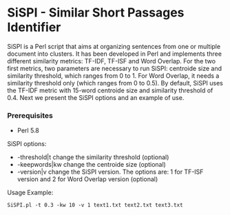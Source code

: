 # SiSPI - Similar Short Passages Identifier

SiSPI is a Perl script that aims at organizing sentences from one or multiple document into clusters. It has been developed in Perl and implements three different similarity metrics: TF-IDF, TF-ISF and Word Overlap. For the two first metrics, two parameters are necessary to run SiSPI: centroide size and similarity threshold, which ranges from 0 to 1. For Word Overlap, it needs a similarity threshold only (which ranges from 0 to 0.5).
By default, SiSPI uses the TF-IDF metric with 15-word centroide size and similarity threshold of 0.4. Next we present the SiSPI options and an example of use.

### Prerequisites
- Perl 5.8

SiSPI options:

- -threshold|t    change the similarity threshold (optional)
- -keepwords|kw	 change the centroide size (optional)
- -version|v 	 change the SiSPI version. The options are: 1 for TF-ISF version and 2 for Word Overlap version  (optional)

 Usage Example:
 
    SiSPI.pl -t 0.3 -kw 10 -v 1 text1.txt text2.txt text3.txt
    

